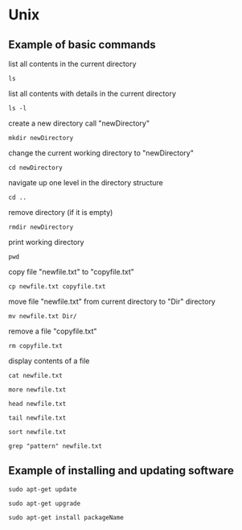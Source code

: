 # Unix
## Example of basic commands

list all contents in the current directory
```
ls
```
list all contents with details in the current directory
```
ls -l
```
create a new directory call "newDirectory"
```
mkdir newDirectory
```

change the current working directory to "newDirectory"
```
cd newDirectory
```

navigate up one level in the directory structure
```
cd ..
```

remove directory (if it is empty)
```
rmdir newDirectory
```

print working directory
```
pwd
```

copy file "newfile.txt" to "copyfile.txt"
```
cp newfile.txt copyfile.txt
```

move file "newfile.txt" from current directory to "Dir" directory
```
mv newfile.txt Dir/
```

remove a file "copyfile.txt"
```
rm copyfile.txt
```

display contents of a file
```
cat newfile.txt 
```


```
more newfile.txt
```

```
head newfile.txt
```

```
tail newfile.txt
```

```
sort newfile.txt
```

```
grep "pattern" newfile.txt
```


## Example of installing and updating software
```
sudo apt-get update
```

```
sudo apt-get upgrade
```

```
sudo apt-get install packageName
```
